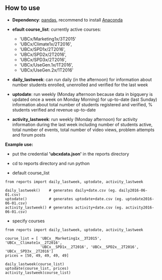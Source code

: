 ## How to use

- **Dependency**: [pandas](https://github.com/pydata/pandas), recommend to install [Anaconda](https://www.continuum.io/downloads)

- **efault course_list**: currently active courses:
  - 'UBCx/Marketing1x/3T2015'
  - 'UBCx/Climate1x/2T2016',
  - 'UBCx/SPD1x/2T2016',
  - 'UBCx/SPD2x/2T2016',
  - 'UBCx/SPD3x/2T2016',
  - 'UBCx/UseGen.1x/1T2016',
  - 'UBCx/UseGen.2x/1T2016'


- **daily_lastweek**: can run daily (in the afternoon) for information about number students enrolled, unenrolled and verified for the last week

- **uptodate**: run weekly (Monday afternoon because data in bigquery is updated once a week on Monday Morning) for up-to-date (last Sunday) information about total number of students registered and verified, % students verified and revenue up-to-date

- **activity_lastweek**: run weekly (Monday afternoon) for activity information during the last week including number of students active, total number of events, total number of video views, problem attempts and forum posts

**Example use:**

- put the credential **'ubcxdata.json'** in the reports directory

- cd to reports directory and run python

- default course_list

~~~~
from reports import daily_lastweek, uptodate, activity_lastweek

daily_lastweek()    # generates daily+date.csv (eg. daily2016-06-01.csv)
uptodate()          # generates uptodate+date.csv (eg. uptodate2016-06-01.csv)
activity_lastweek() # generates activity+date.csv (eg. activity2016-06-01.csv)
~~~~
- specify courses

~~~~
from reports import daily_lastweek, uptodate, activity_lastweek

course_list = [ 'UBCx__Marketing1x__3T2015',  'UBCx__Climate1x__2T2016',
                'UBCx__SPD1x__2T2016', 'UBCx__SPD2x__2T2016', 'UBCx__SPD3x__2T2016']
prices = [50, 49, 49, 49, 49]

daily_lastweek(course_list)
uptodate(course_list, prices)
activity_lastweek(course_list)
~~~~
